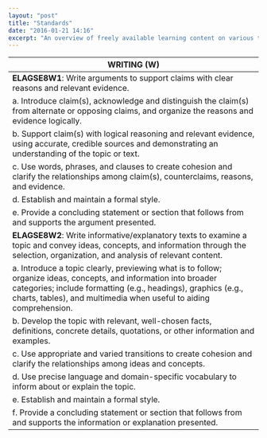 ```yaml
---
layout: "post"
title: "Standards"
date: "2016-01-21 14:16"
excerpt: "An overview of freely available learning content on various topics (though mainly machine learning)."
---
```


|**WRITING (W)**|
| ------------------------------------------------------------------------------------------------------------------------- |
| **ELAGSE8W1**: Write arguments to support claims with clear reasons and relevant evidence. |
| a. Introduce claim(s), acknowledge and distinguish the claim(s) from alternate or opposing claims, and organize the reasons and evidence logically. |
| b. Support claim(s) with logical reasoning and relevant evidence, using accurate, credible sources and demonstrating an understanding of the topic or text. |
| c. Use words, phrases, and clauses to create cohesion and clarify the relationships among claim(s), counterclaims, reasons, and evidence. |
| d. Establish and maintain a formal style. | 
| e. Provide a concluding statement or section that follows from and supports the argument presented. | 
| **ELAGSE8W2**: Write informative/explanatory texts to examine a topic and convey ideas, concepts, and information through the selection, organization, and analysis of relevant content. |
| a. Introduce a topic clearly, previewing what is to follow; organize ideas, concepts, and information into broader categories; include formatting (e.g., headings), graphics (e.g., charts, tables), and multimedia when useful to aiding comprehension. | 
| b. Develop the topic with relevant, well-chosen facts, definitions, concrete details, quotations, or other information and examples. |
| c. Use appropriate and varied transitions to create cohesion and clarify the relationships among ideas and concepts. | 
| d. Use precise language and domain-specific vocabulary to inform about or explain the topic. | 
| e. Establish and maintain a formal style. |
| f. Provide a concluding statement or section that follows from and supports the information or explanation presented. |
